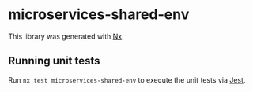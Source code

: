 # microservices-shared-env

This library was generated with [Nx](https://nx.dev).

## Running unit tests

Run `nx test microservices-shared-env` to execute the unit tests via [Jest](https://jestjs.io).

